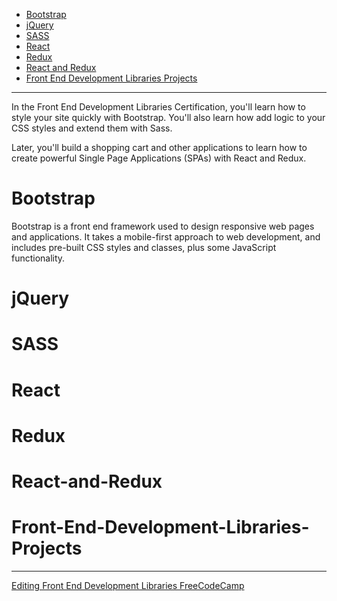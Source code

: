 * [Bootstrap](#bootstrap)
* [jQuery](#jquery)
* [SASS](#sass)
* [React](#react)
* [Redux](#redux)
* [React and Redux](#react-and-redux)
* [Front End Development Libraries Projects](#front-end-development-libraries-projects)



***



In the Front End Development Libraries Certification, you'll learn how to style your site quickly with Bootstrap. You'll also learn how add logic to your CSS styles and extend them with Sass.

Later, you'll build a shopping cart and other applications to learn how to create powerful Single Page Applications (SPAs) with React and Redux.

# Bootstrap

Bootstrap is a front end framework used to design responsive web pages and applications. It takes a mobile-first approach to web development, and includes pre-built CSS styles and classes, plus some JavaScript functionality.



# jQuery

# SASS

# React

# Redux

# React-and-Redux

# Front-End-Development-Libraries-Projects



***

[Editing Front End Development Libraries FreeCodeCamp](https://www.freecodecamp.org/learn/front-end-development-libraries/)
